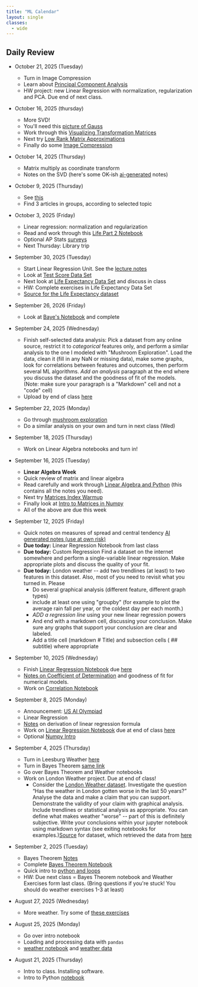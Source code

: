 ```yaml
---
title: "ML Calendar"
layout: single
classes:
  - wide
---
```


## Daily Review

- October 21, 2025 (Tuesday)
    - Turn in Image Compression
    - Learn about [Principal Component Analysis](./notebook-viewer.html?notebook=notebooks/PCA.ipynb)
    - HW project: new Linear Regression with normalization, regularization and PCA. Due end of next class.
- October 16, 2025 (thursday)
    - More SVD!
    - You'll need this [picture of Gauss](./notebooks/gauss.jpg)
    - Work through this [Visualizing Transformation Matrices](./notebooks/Visualizing_Transformation_Matrices.ipynb)
    - Next try [Low Rank Matrix Approximations](./notebooks/Low_Rank_Matrix_Approximations.ipynb)
    - Finally do some [Image Compression](./notebooks/Image-Compression.ipynb)
- October 14, 2025 (Thursday)
    - Matrix multiply as coordinate transform
    - Notes on the SVD (here's some OK-ish [ai-generated](./notes/svd_notes_ml.md) notes)
- October 9, 2025 (Thursday)
    - See [this](https://docs.google.com/document/d/1a1CSGW1cFs70oKzLhJgTniyYis3OFgonyfLOfb16CK4/edit?usp=sharing)
    - Find 3 articles in groups, according to selected topic
- October 3, 2025 (Friday)
    - Linear regression: normalization and regularization
    - Read and work through this [Life Part 2 Notebook](./notebooks/Life_Part_2_Student.ipynb)
    - Optional AP Stats [surveys](../CS12/stats.md)
    - Next Thursday: Library trip
- September 30, 2025 (Tuesday)
    - Start Linear Regression Unit. See the [lecture notes](./notes/Multilinear_regression.html)
    - Look at [Test Score Data Set](./notebooks/Test_Scores.ipynb)
    - Next look at [Life Expectancy Data Set](./notebooks/Life_Expectancy_Student.ipynb) and discuss in class
    - HW: Complete exercises in Life Expectancy Data Set
    - [Source for the Life Expectancy dataset](https://www.kaggle.com/datasets/kumarajarshi/life-expectancy-who/data)
- September 26, 2026 (Friday)
    - Look at [Baye's Notebook](./notebooks/Bayes-Error-Student.ipynb) and complete
- September 24, 2025 (Wednesday)
    - Finish self-selected data analysis: Pick a dataset from any online source, restrict it to *categorical* features only, and perform a similar analysis to the one I modeled with "Mushroom Exploration". Load the data, clean it (fill in any NaN or missing data), make some graphs, look for correlations between features and outcomes, then perform several ML algorithms. *Add an analysis* paragraph at the end where you discuss the dataset and the goodness of fit of the models. (Note: make sure your paragraph is a "Markdown" cell and not a "code" cell)
    - Upload by end of class [here](https://forms.gle/RHYWxdPu4VhCq2js6)
- September 22, 2025 (Monday)
    - Go through [mushroom exploration](./notebooks/Mushroom_Student.ipynb)
    - Do a similar analysis on your own and turn in next class (Wed)
- September 18, 2025 (Thursday)
    - Work on Linear Algebra notebooks and turn in!
- September 16, 2025 (Tuesday)
    - **Linear Algebra Week**
    - Quick review of matrix and linear algebra
    - Read carefully and work through [Linear Algebra and Python](./notebooks/Linear_Algebra_and_Python.ipynb) (this contains all the notes you need).
    - Next try [Matrices Index Warmup](./notebooks/Matrices_Index_Warmup-Student.ipynb)
    - Finally look at [Intro to Matrices in Numpy](./notebooks/Intro_to_Matrices_in_NumPy.ipynb)
    - All of the above are due this week
- September 12, 2025 (Friday)
    - Quick notes on measures of spread and central tendency [AI generated notes (use at own risk)](./statistics.html)
    - **Due today:** Linear Regression Notebook from last class
    - **Due today:** Custom Regression Find a dataset on the internet somewhere and perform a single-variable linear regression. Make appropriate plots and discuss the quality of your fit.
    - **Due today:** London weather -- add two trendlines (at least) to two features in this dataset. Also, most of you need to revisit what you turned in. Please
        - Do several graphical analysis (different feature, different graph types)
        - include at least one using "groupby" (for example to plot the average rain fall per year, or the coldest day per each month.)
        - *ADD a regression line* using your new linear regression powers
        - And end with a markdown cell, discussing your conclusion. Make sure any graphs that support your conclusion are clear and labeled.
        - Add a title cell (markdown # Title) and subsection cells ( ## subtitle) where appropriate
- September 10, 2025 (Wednesday)
    - Finish [Linear Regression Notebook](./notebooks/Least-Squares.ipynb) due [here](https://forms.gle/RHYWxdPu4VhCq2js6)
    - [Notes on Coefficient of Determination](./notes/Correlation_Coefficient.md) and goodness of fit for numerical models.
    - Work on [Correlation Notebook](./notebooks/Correlation.ipynb)

- September 8, 2025 (Monday)
    - Announcement: [US AI Olympiad](../common/AI-olympiad.md)
    - Linear Regression
    - [Notes](./notes/Linear_regression_derivation.pdf) on derivation of linear regression formula
    - Work on [Linear Regression Notebook](./notebooks/Least-Squares.ipynb) due at end of class [here](https://forms.gle/RHYWxdPu4VhCq2js6)
    - Optional [Numpy Intro](./notebooks/Numpy-Intro.ipynb)
- September 4, 2025 (Thursday)
    - Turn in Leesburg Weather [here](https://forms.gle/RHYWxdPu4VhCq2js6)
    - Turn in Bayes Theorem [same link](https://forms.gle/RHYWxdPu4VhCq2js6)
    - Go over Bayes Theorem and Weather notebooks
    - Work on London Weather project. Due at end of class!
        - Consider the [London Weather dataset](./data/london_weather.csv). Investigate the question “Has the weather in London gotten worse in the last 50 years?” Analyse the data and make a claim that you can support. Demonstrate the validity of your claim with graphical analysis. Include trendlines or statistical analysis as appropriate. You can define what makes weather "worse" -- part of this is definitely subjective. Write your conclusions within your jupyter notebook using markdown syntax (see exiting notebooks for examples.)[Source](https://www.kaggle.com/datasets/emmanuelfwerr/london-weather-data) for dataset, which retrieved the data from [here](https://www.ecad.eu/dailydata/index.php)
- September 2, 2025 (Tuesday)
    - Bayes Theorem [Notes](./bayes-notes.pdf)
    - Complete [Bayes Theorem Notebook](./notebooks/Bayes_Theorem_Student.ipynb)
    - Quick intro to [python and loops](./python.md)
    - HW: Due next class = Bayes Theorem notebook and Weather Exercises form last class. (Bring questions if you're stuck! You should do weather exercises 1-3 at least)
- August 27, 2025 (Wednesday)
    - More weather. Try some of [these exercises](./weather_exercises.md)
- August 25, 2025 (Monday)
    - Go over intro notebook
    - Loading and processing data with `pandas`
    - [weather notebook](notebooks/weather.ipynb) and [weather data](notebooks/weather-daylight.csv)
- August 21, 2025 (Thursday)
    - Intro to class. Installing software.
    - Intro to Python [notebook](notebooks/Quick-Intro-To-Python.ipynb)

